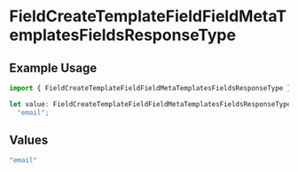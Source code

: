 # FieldCreateTemplateFieldFieldMetaTemplatesFieldsResponseType

## Example Usage

```typescript
import { FieldCreateTemplateFieldFieldMetaTemplatesFieldsResponseType } from "@documenso/sdk-typescript/models/operations";

let value: FieldCreateTemplateFieldFieldMetaTemplatesFieldsResponseType =
  "email";
```

## Values

```typescript
"email"
```